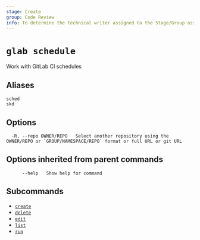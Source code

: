 ```yaml
---
stage: Create
group: Code Review
info: To determine the technical writer assigned to the Stage/Group associated with this page, see https://about.gitlab.com/handbook/product/ux/technical-writing/#assignments
---
```


<!--
This documentation is auto generated by a script.
Please do not edit this file directly. Run `make gen-docs` instead.
-->

# `glab schedule`

Work with GitLab CI schedules

## Aliases

```plaintext
sched
skd
```

## Options

```plaintext
  -R, --repo OWNER/REPO   Select another repository using the OWNER/REPO or `GROUP/NAMESPACE/REPO` format or full URL or git URL
```

## Options inherited from parent commands

```plaintext
      --help   Show help for command
```

## Subcommands

- [`create`](create.md)
- [`delete`](delete.md)
- [`edit`](edit.md)
- [`list`](list.md)
- [`run`](run.md)

